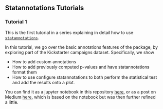 ## Statannotations Tutorials

### Tutorial 1
This is the first tutorial in a series explaining in detail how to use 
[`statannotations`](https://github.com/trevismd/statannotations).

In this tutorial, we go over the basic annotations features of the package, by 
exploring part of the Kickstarter campaigns dataset. Specifically, we show

* How to add custom annotations
* How to add previously computed p-values and have statannotations format them
* How to use configure statannotations to both perform the statistical test and
add the results onto a plot.

You can find it as a jupyter notebook in this repository
[here](./Tutorial_1/Statannotations-Tutorial-1.ipynb), or as a post on 
Medium [here](https://medium.com/@trevismd/2bfce0394c00), which is based on the
notebook but was then further refined a little.
 